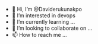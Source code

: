 - 👋 Hi, I’m @Daviderukunakpo
- 👀 I’m interested in devops 
- 🌱 I’m currently learning ...
- 💞️ I’m looking to collaborate on ...
- 📫 How to reach me ...

<!---
Daviderukunakpo/Daviderukunakpo is a ✨ special ✨ repository because its `README.md` (this file) appears on your GitHub profile.
You can click the Preview link to take a look at your changes.
--->
